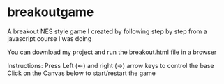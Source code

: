 # breakoutgame
A breakout  NES style game I created by following step by step from a javascript course I was doing

You can download my project and run the breakout.html file in a browser

Instructions: Press Left (←) and right (→) arrow keys to control the base
Click on the Canvas below to start/restart the game

